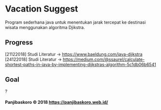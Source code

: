 # Vacation Suggest

Program sederhana java untuk menentukan jarak tercepat ke destinasi wisata menggunakan algoritma Djikstra.

## Progress

[21122018]
Studi Literatur -> https://www.baeldung.com/java-dijkstra<br/>
[24122018]
Studi Literatur -> https://medium.com/@ssaurel/calculate-shortest-paths-in-java-by-implementing-dijkstras-algorithm-5c1db06b6541

## Goal

?

#### Panjibaskoro &copy; 2018 https://panjibaskoro.web.id/

